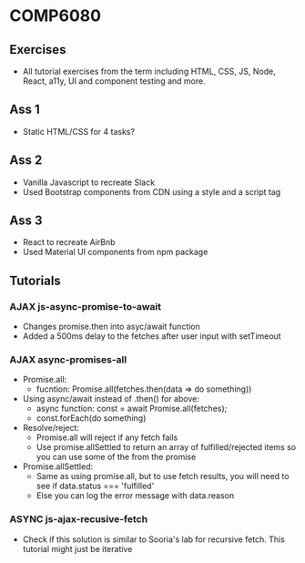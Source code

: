 # COMP6080

## Exercises

- All tutorial exercises from the term including HTML, CSS, JS, Node, React, a11y, UI and component testing and more.

## Ass 1

- Static HTML/CSS for 4 tasks?

## Ass 2

- Vanilla Javascript to recreate Slack
- Used Bootstrap components from CDN using a style and a script tag

## Ass 3

- React to recreate AirBnb
- Used Material UI components from npm package

## Tutorials

### AJAX js-async-promise-to-await

- Changes promise.then into asyc/await function
- Added a 500ms delay to the fetches after user input with setTimeout

### AJAX async-promises-all

- Promise.all:
  - fucntion: Promise.all(fetches.then(data => do something))
- Using async/await instead of .then() for above:
  - async function: const = await Promise.all(fetches);
  - const.forEach(do something)
- Resolve/reject:
  - Promise.all will reject if any fetch fails
  - Use promise.allSettled to return an array of fulfilled/rejected items so you can use some of the from the promise
- Promise.allSettled:
  - Same as using promise.all, but to use fetch results, you will need to see if data.status === 'fulfilled'
  - Else you can log the error message with data.reason

### ASYNC js-ajax-recusive-fetch

- Check if this solution is similar to Sooria's lab for recursive fetch. This tutorial might just be iterative
